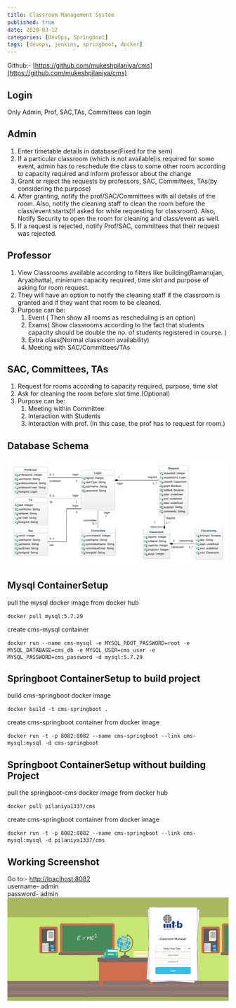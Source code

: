```yaml
---
title: Classroom Management System
published: true
date: 2020-03-12
categories: [DevOps, Springboot]
tags: [devops, jenkins, springboot, docker]
---
```

Github:- [https://github.com/mukeshpilaniya/cms](https://github.com/mukeshpilaniya/cms)
## Login
Only Admin, Prof, SAC,TAs, Committees can login

## Admin
1. Enter timetable details in database(Fixed for the sem)
2. If a particular classroom (which is not available)is required for some event, admin    has to reschedule the class to some other room according to capacity required and inform professor about the change
3. Grant or reject the requests by professors, SAC, Committees, TAs(by considering the purpose)
4. After granting, notify the prof/SAC/Committees with all details of the room. Also, notify the cleaning staff to clean the room before the class/event starts(If asked for while requesting for classroom). Also, Notify Security to open the room for cleaning and class/event as well.
5. If a request is rejected, notify Prof/SAC, committees that their request was rejected.

## Professor
1. View Classrooms available according to filters like building(Ramanujan, Aryabhatta), minimum capacity required, time slot  and purpose of asking for room request. 
2. They will have an option to notify the cleaning staff if the classroom is granted and if they want that room to be cleaned.
3. Purpose can be:
    1. Event ( Then show all rooms as rescheduling is an option)
    2. Exams( Show classrooms according to the fact that students capacity should be double the no. of students registered in course. )
    3. Extra class(Normal classroom availability)
    4. Meeting with SAC/Committees/TAs

## SAC, Committees, TAs
1. Request for rooms according to capacity required, purpose, time slot
2. Ask for cleaning the room before slot time.(Optional)
3. Purpose can be:
    1. Meeting within Committee
    2. Interaction with Students
    3. Interaction with prof. (In this case, the prof has to request for room.)

## Database Schema
![](https://raw.githubusercontent.com/mukeshpilaniya/cms/pilaniya/src/main/webapp/images/cmsdb.jpg)

## Mysql ContainerSetup
   pull the mysql docker image from docker hub
```docker
docker pull mysql:5.7.29
```

   create cms-mysql container
```docker
docker run --name cms-mysql -e MYSQL_ROOT_PASSWORD=root -e MYSQL_DATABASE=cms_db -e MYSQL_USER=cms_user -e MYSQL_PASSWORD=cms_password -d mysql:5.7.29
```
## Springboot ContainerSetup to build project
   build cms-springboot docker image
```docker
docker build -t cms-springboot .
```
   create cms-springboot container from docker image
```docker
docker run -t -p 8082:8082 --name cms-springboot --link cms-mysql:mysql -d cms-springboot
```

## Springboot ContainerSetup without building Project
   pull the springboot-cms docker image from docker hub
```docker
docker pull pilaniya1337/cms
```
   create cms-springboot container from docker image
```docekr
docker run -t -p 8082:8082 --name cms-springboot --link cms-mysql:mysql -d pilaniya1337/cms
```
## Working Screenshot
   Go to:- [http://loaclhost:8082](http://loaclhost:8082)\
   username- admin\
   password- admin\
   ![ClassRoom-Managament-System](https://raw.githubusercontent.com/mukeshpilaniya/blog/gh-pages/assets/ClassRoom-Management-System/classroom-IIITB.png)
